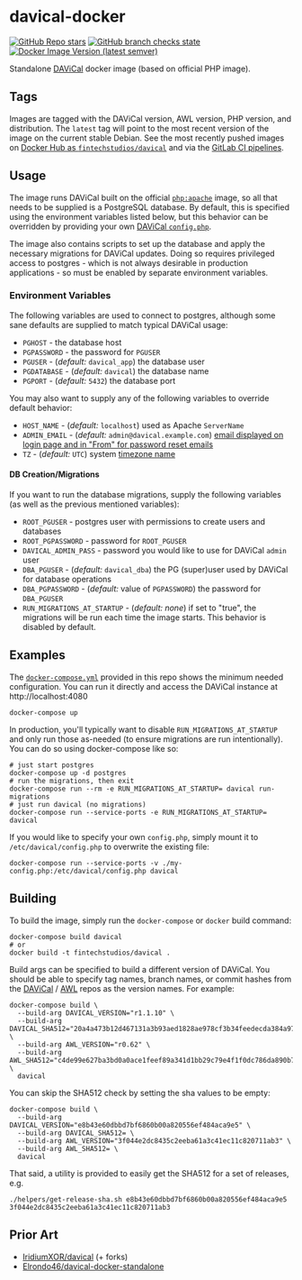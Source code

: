 # davical-docker

[![GitHub Repo stars](https://img.shields.io/github/stars/fintechstudios/davical-docker?style=social)](https://github.com/fintechstudios/davical-docker)
[![GitHub branch checks state](https://img.shields.io/github/checks-status/fintechstudios/davical-docker/main)](https://gitlab.com/fintechstudios/davical-docker/-/pipelines?page=1&scope=all&ref=main)
[![Docker Image Version (latest semver)](https://img.shields.io/docker/v/fintechstudios/davical?sort=semver)](https://hub.docker.com/r/fintechstudios/davical)

Standalone [DAViCal](https://davical.org/) docker image (based on official PHP image).

## Tags

Images are tagged with the DAViCal version, AWL version, PHP version, and distribution.
The `latest` tag will point to the most recent version of the image on the current stable Debian.
See the most recently pushed images on [Docker Hub as `fintechstudios/davical`](https://hub.docker.com/r/fintechstudios/davical) 
and via the [GitLab CI pipelines](https://gitlab.com/fintechstudios/davical-docker/-/pipelines?page=1&scope=all&ref=main).

## Usage

The image runs DAViCal built on the official [`php:apache`](https://github.com/docker-library/php/blob/master/8.1/bullseye/apache/Dockerfile)
image, so all that needs to be supplied is a PostgreSQL database. By default, this is
specified using the environment variables listed below, but this behavior can be overridden
by providing your own [DAViCal `config.php`](https://wiki.davical.org/index.php?title=Configuration).

The image also contains scripts to set up the database and apply the necessary migrations for
DAViCal updates. Doing so requires privileged access to postgres - which is not always desirable
in production applications - so must be enabled by separate environment variables.

### Environment Variables

The following variables are used to connect to postgres, although some sane defaults
are supplied to match typical DAViCal usage:

- `PGHOST` - the database host
- `PGPASSWORD` - the password for `PGUSER`
- `PGUSER` - (*default:* `davical_app`) the database user
- `PGDATABASE` - (*default:* `davical`) the database name
- `PGPORT` - (*default:* `5432`) the database port

You may also want to supply any of the following variables to override default behavior:

- `HOST_NAME` - (*default:* `localhost`) used as Apache `ServerName`
- `ADMIN_EMAIL` - (*default:* `admin@davical.example.com`) [email displayed on login page and in "From" for password reset emails](https://wiki.davical.org/index.php?title=Configuration/settings/admin_email)
- `TZ` - (*default:* `UTC`) system [timezone name](https://en.wikipedia.org/wiki/List_of_tz_database_time_zones)

#### DB Creation/Migrations

If you want to run the database migrations, supply the following variables (as well as the
previous mentioned variables):

- `ROOT_PGUSER` - postgres user with permissions to create users and databases
- `ROOT_PGPASSWORD` - password for `ROOT_PGUSER`
- `DAVICAL_ADMIN_PASS` - password you would like to use for DAViCal `admin` user
- `DBA_PGUSER` - (*default:* `davical_dba`) the PG (super)user used by DAViCal for database operations
- `DBA_PGPASSWORD` - (*default:* value of `PGPASSWORD`) the password for `DBA_PGUSER`
- `RUN_MIGRATIONS_AT_STARTUP` - (*default: none*) if set to "true", the migrations will be run each time the image starts.
This behavior is disabled by default.

## Examples

The [`docker-compose.yml`](./docker-compose.yml) provided in this repo shows the minimum needed configuration.
You can run it directly and access the DAViCal instance at http://localhost:4080

```shell
docker-compose up
```

In production, you'll typically want to disable `RUN_MIGRATIONS_AT_STARTUP` and only run those as-needed
(to ensure migrations are run intentionally). You can do so using docker-compose like so:

```shell
# just start postgres
docker-compose up -d postgres
# run the migrations, then exit
docker-compose run --rm -e RUN_MIGRATIONS_AT_STARTUP= davical run-migrations
# just run davical (no migrations)
docker-compose run --service-ports -e RUN_MIGRATIONS_AT_STARTUP= davical
```

If you would like to specify your own `config.php`, simply mount it to `/etc/davical/config.php` to overwrite the
existing file:

```shell
docker-compose run --service-ports -v ./my-config.php:/etc/davical/config.php davical 
```

## Building

To build the image, simply run the `docker-compose` or `docker` build command:

```shell
docker-compose build davical
# or
docker build -t fintechstudios/davical .
```

Build args can be specified to build a different version of DAViCal. You should be able to specify
tag names, branch names, or commit hashes from the [DAViCal](https://gitlab.com/davical-project/davical) / [AWL](https://gitlab.com/davical-project/awl) 
repos as the version names. For example:

```shell
docker-compose build \
  --build-arg DAVICAL_VERSION="r1.1.10" \
  --build-arg DAVICAL_SHA512="20a4a473b12d467131a3b93aed1828ae978cf3b34feedecda384a974814b285c1b842d1ec0d2638b14388a94643ed6f5566a5993884b6e71bdaf6789ce43bd63" \
  --build-arg AWL_VERSION="r0.62" \
  --build-arg AWL_SHA512="c4de99e627ba3bd0a0ace1feef89a341d1bb29c79e4f1f0dc786da890b7540577444a19f10d0ae118d53ae723bd61538e82fee15aa689d1a4b7fc13a39c4a559" \
  davical
```

You can skip the SHA512 check by setting the sha values to be empty:

```shell
docker-compose build \
  --build-arg DAVICAL_VERSION="e8b43e60dbbd7bf6860b00a820556ef484aca9e5" \
  --build-arg DAVICAL_SHA512= \
  --build-arg AWL_VERSION="3f044e2dc8435c2eeba61a3c41ec11c820711ab3" \
  --build-arg AWL_SHA512= \
  davical
```

That said, a utility is provided to easily get the SHA512 for a set of releases, e.g.
```shell
./helpers/get-release-sha.sh e8b43e60dbbd7bf6860b00a820556ef484aca9e5 3f044e2dc8435c2eeba61a3c41ec11c820711ab3
```

## Prior Art

- [IridiumXOR/davical](https://github.com/IridiumXOR/davical) (+ forks)
- [Elrondo46/davical-docker-standalone](https://github.com/Elrondo46/davical-docker-standalone)

